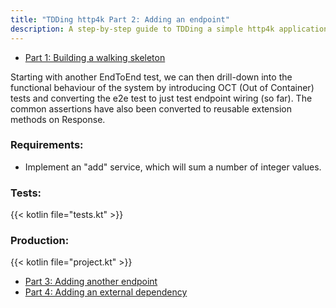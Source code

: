 ```yaml
---
title: "TDDing http4k Part 2: Adding an endpoint"
description: A step-by-step guide to TDDing a simple http4k application
---
```


- [Part 1: Building a walking skeleton](../_1/)

Starting with another EndToEnd test, we can then drill-down into the functional behaviour of the system by introducing
OCT (Out of Container) tests and converting the e2e test to just test endpoint wiring (so far). The common assertions have
also been converted to reusable extension methods on Response.

### Requirements:
- Implement an "add" service, which will sum a number of integer values.

### Tests:

{{< kotlin file="tests.kt" >}}

### Production:

{{< kotlin file="project.kt" >}}

- [Part 3: Adding another endpoint](../_3/)
- [Part 4: Adding an external dependency](../_4/)
